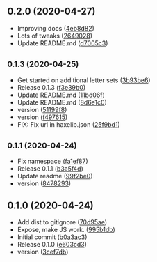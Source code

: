 ## 0.2.0 (2020-04-27)

* Improving docs ([4eb8d82](https://github.com/dropecho/langgen/commit/4eb8d82))
* Lots of tweaks ([2649028](https://github.com/dropecho/langgen/commit/2649028))
* Update README.md ([d7005c3](https://github.com/dropecho/langgen/commit/d7005c3))



## <small>0.1.3 (2020-04-25)</small>

* Get started on additional letter sets ([3b93be6](https://github.com/dropecho/langgen/commit/3b93be6))
* Release 0.1.3 ([f3e39b0](https://github.com/dropecho/langgen/commit/f3e39b0))
* Update README.md ([11bd06f](https://github.com/dropecho/langgen/commit/11bd06f))
* Update README.md ([8d6e1c0](https://github.com/dropecho/langgen/commit/8d6e1c0))
* version ([51199f8](https://github.com/dropecho/langgen/commit/51199f8))
* version ([f497615](https://github.com/dropecho/langgen/commit/f497615))
* FIX: Fix url in haxelib.json ([25f9bd1](https://github.com/dropecho/langgen/commit/25f9bd1))



## <small>0.1.1 (2020-04-24)</small>

* Fix namespace ([fa1ef87](https://github.com/dropecho/langgen/commit/fa1ef87))
* Release 0.1.1 ([b3a5f4d](https://github.com/dropecho/langgen/commit/b3a5f4d))
* Update readme ([99f2be0](https://github.com/dropecho/langgen/commit/99f2be0))
* version ([8478293](https://github.com/dropecho/langgen/commit/8478293))



## 0.1.0 (2020-04-24)

* Add dist to gitignore ([70d95ae](https://github.com/dropecho/langgen/commit/70d95ae))
* Expose, make JS work. ([995b1db](https://github.com/dropecho/langgen/commit/995b1db))
* Initial commit ([b0a3ac3](https://github.com/dropecho/langgen/commit/b0a3ac3))
* Release 0.1.0 ([e603cd3](https://github.com/dropecho/langgen/commit/e603cd3))
* version ([3cef7db](https://github.com/dropecho/langgen/commit/3cef7db))



